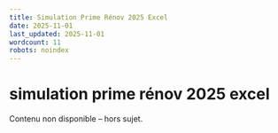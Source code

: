 ```yaml
---
title: Simulation Prime Rénov 2025 Excel
date: 2025-11-01
last_updated: 2025-11-01
wordcount: 11
robots: noindex
---
```


# simulation prime rénov 2025 excel

Contenu non disponible – hors sujet.